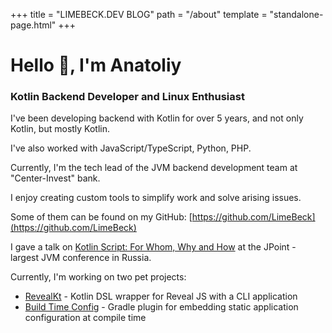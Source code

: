 +++
title = "LIMEBECK.DEV BLOG"
path = "/about"
template = "standalone-page.html"
+++

<h1 >Hello 👋, I'm Anatoliy</h1>
<h3 >Kotlin Backend Developer and Linux Enthusiast</h3>

I've been developing backend with Kotlin for over 5 years, and not only Kotlin, but mostly Kotlin.

I've also worked with JavaScript/TypeScript, Python, PHP.

Currently, I'm the tech lead of the JVM backend development team at "Center-Invest" bank.

I enjoy creating custom tools to simplify work and solve arising issues.

Some of them can be found on my GitHub: [https://github.com/LimeBeck](https://github.com/LimeBeck)

I gave a talk on [Kotlin Script: For Whom, Why and How](https://jpoint.ru/talks/4f1950e6c4144d0ea1ac306d0545217a/) at the JPoint - largest JVM conference in Russia.

Currently, I'm working on two pet projects:
* [RevealKt](https://github.com/LimeBeck/reveal-kt) - Kotlin DSL wrapper for Reveal JS with a CLI application
* [Build Time Config](https://github.com/LimeBeck/build-time-config) - Gradle plugin for embedding static application configuration at compile time